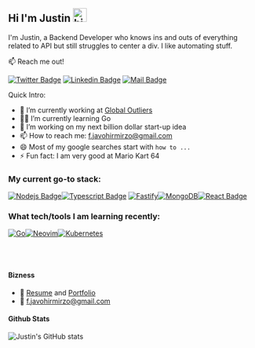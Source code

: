 ## Hi I'm Justin <img src="https://user-images.githubusercontent.com/1303154/88677602-1635ba80-d120-11ea-84d8-d263ba5fc3c0.gif" width="28px" alt="hi">


I'm Justin, a Backend Developer who knows ins and outs of everything related to API but still struggles to center a div. I like automating stuff.

:mailbox: Reach me out!

[![Twitter Badge](https://img.shields.io/badge/-@outranker222-1ca0f1?style=flat&labelColor=1ca0f1&logo=twitter&logoColor=white&link=https://twitter.com/Ipenywis)](https://twitter.com/outranker222) [![Linkedin Badge](https://img.shields.io/badge/-Javohir-0e76a8?style=flat&labelColor=0e76a8&logo=linkedin&logoColor=white)](https://www.linkedin.com/in/javohir-mirzo-fazliddinov-a681a0234/) [![Mail Badge](https://img.shields.io/badge/-f.javohirmirzo-c0392b?style=flat&labelColor=c0392b&logo=gmail&logoColor=white)](mailto:f.javohirmirzo@gmail.com)


Quick Intro:

- 💼 I’m currently working at [Global Outliers](https://globaloutliers.com)
- 🧑‍🎓 I’m currently learning Go
- 🤔 I’m working on my next billion dollar start-up idea
- 📫 How to reach me: f.javohirmirzo@gmail.com
- 😄 Most of my google searches start with `how to ...`
- ⚡ Fun fact: I am very good at Mario Kart 64

### My current go-to stack:

<!-- TODO: Make technologies links takes you to repositories -->
[![Nodejs Badge](https://img.shields.io/badge/-Nodejs-3C873A?style=for-the-badge&labelColor=black&logo=node.js&logoColor=3C873A)](#)[![Typescript Badge](https://img.shields.io/badge/-Typescript-007acc?style=for-the-badge&labelColor=black&logo=typescript&logoColor=007acc)](#) [![Fastify](https://img.shields.io/badge/fastify-%23000000.svg?style=for-the-badge&logo=fastify&logoColor=white)](#)[![MongoDB](https://img.shields.io/badge/MongoDB-%234ea94b.svg?style=for-the-badge&logo=mongodb&logoColor=white)](#)[![React Badge](https://img.shields.io/badge/-React-61DBFB?style=for-the-badge&labelColor=black&logo=react&logoColor=61DBFB)](#)

### What tech/tools I am learning recently:
[![Go](https://img.shields.io/badge/go-%2300ADD8.svg?style=for-the-badge&logo=go&logoColor=white)](#)[![Neovim](https://img.shields.io/badge/NeoVim-%2357A143.svg?&style=for-the-badge&logo=neovim&logoColor=white)](#)[![Kubernetes](https://img.shields.io/badge/kubernetes-%23326ce5.svg?style=for-the-badge&logo=kubernetes&logoColor=white)](#)

<br />
<br />

#### Bizness
- :paperclip: [Resume](https://drive.google.com/file/d/1cBsvMU68-8ZDgxtOhQYnuVNjUIfHfr5b/view?usp=sharing) and [Portfolio](https://drive.google.com/file/d/1G-XjW43RNVHaGBHHDHG6dpmhlvT1tVqy/view?usp=sharing)
- :email: f.javohirmirzo@gmail.com



#### Github Stats
![Justin's GitHub stats](https://github-readme-stats.vercel.app/api?username=outranker&show_icons=true&theme=radical)